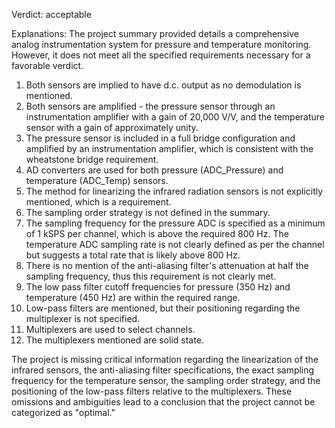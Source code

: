 Verdict: acceptable

Explanations: 
The project summary provided details a comprehensive analog instrumentation system for pressure and temperature monitoring. However, it does not meet all the specified requirements necessary for a favorable verdict.

1. Both sensors are implied to have d.c. output as no demodulation is mentioned.
2. Both sensors are amplified - the pressure sensor through an instrumentation amplifier with a gain of 20,000 V/V, and the temperature sensor with a gain of approximately unity.
3. The pressure sensor is included in a full bridge configuration and amplified by an instrumentation amplifier, which is consistent with the wheatstone bridge requirement.
4. AD converters are used for both pressure (ADC_Pressure) and temperature (ADC_Temp) sensors.
5. The method for linearizing the infrared radiation sensors is not explicitly mentioned, which is a requirement.
6. The sampling order strategy is not defined in the summary.
7. The sampling frequency for the pressure ADC is specified as a minimum of 1 kSPS per channel, which is above the required 800 Hz. The temperature ADC sampling rate is not clearly defined as per the channel but suggests a total rate that is likely above 800 Hz.
8. There is no mention of the anti-aliasing filter's attenuation at half the sampling frequency, thus this requirement is not clearly met.
9. The low pass filter cutoff frequencies for pressure (350 Hz) and temperature (450 Hz) are within the required range.
10. Low-pass filters are mentioned, but their positioning regarding the multiplexer is not specified.
11. Multiplexers are used to select channels.
12. The multiplexers mentioned are solid state.

The project is missing critical information regarding the linearization of the infrared sensors, the anti-aliasing filter specifications, the exact sampling frequency for the temperature sensor, the sampling order strategy, and the positioning of the low-pass filters relative to the multiplexers. These omissions and ambiguities lead to a conclusion that the project cannot be categorized as "optimal."